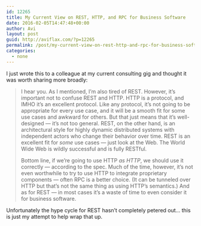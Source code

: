 ```yaml
---
id: 12265
title: My Current View on REST, HTTP, and RPC for Business Software
date: 2016-02-05T14:47:48+00:00
author: Avi
layout: post
guid: http://aviflax.com/?p=12265
permalink: /post/my-current-view-on-rest-http-and-rpc-for-business-software/
categories:
  - none
---
```

I just wrote this to a colleague at my current consulting gig and thought it was worth sharing more broadly:

> I hear you. As I mentioned, I’m also tired of REST. However, it’s important not to confuse REST and HTTP. HTTP is a protocol, and IMHO it’s an excellent protocol. Like any protocol, it’s not going to be appropriate for every use case, and it will be a smooth fit for some use cases and awkward for others. But that just means that it’s well-designed — it’s not too general. REST, on the other hand, is an architectural style for highly dynamic distributed systems with independent actors who change their behavior over time. REST is an excellent fit for _some_ use cases — just look at the Web. The World Wide Web is wildly successful and is fully RESTful.
> 
> Bottom line, if we’re going to use HTTP _as HTTP_, we should use it correctly — according to the spec. Much of the time, however, it’s not even worthwhile to try to use HTTP to integrate proprietary components — often RPC is a better choice. (It can be tunneled over HTTP but that’s not the same thing as using HTTP’s semantics.) And as for REST — in most cases it’s a waste of time to even consider it for business software.

Unfortunately the hype cycle for REST hasn’t completely petered out&#8230; this is just my attempt to help wrap that up.